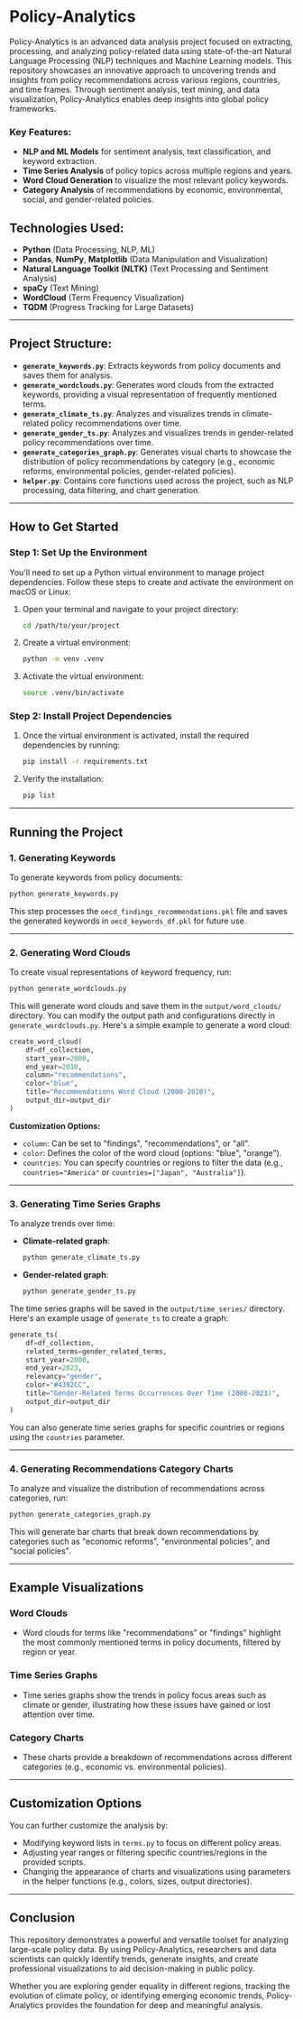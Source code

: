 # Policy-Analytics

Policy-Analytics is an advanced data analysis project focused on extracting, processing, and analyzing policy-related data using state-of-the-art Natural Language Processing (NLP) techniques and Machine Learning models. This repository showcases an innovative approach to uncovering trends and insights from policy recommendations across various regions, countries, and time frames. Through sentiment analysis, text mining, and data visualization, Policy-Analytics enables deep insights into global policy frameworks.

### Key Features:
- **NLP and ML Models** for sentiment analysis, text classification, and keyword extraction.
- **Time Series Analysis** of policy topics across multiple regions and years.
- **Word Cloud Generation** to visualize the most relevant policy keywords.
- **Category Analysis** of recommendations by economic, environmental, social, and gender-related policies.

## Technologies Used:
- **Python** (Data Processing, NLP, ML)
- **Pandas**, **NumPy**, **Matplotlib** (Data Manipulation and Visualization)
- **Natural Language Toolkit (NLTK)** (Text Processing and Sentiment Analysis)
- **spaCy** (Text Mining)
- **WordCloud** (Term Frequency Visualization)
- **TQDM** (Progress Tracking for Large Datasets)

---

## Project Structure:

- **`generate_keywords.py`**: Extracts keywords from policy documents and saves them for analysis.
- **`generate_wordclouds.py`**: Generates word clouds from the extracted keywords, providing a visual representation of frequently mentioned terms.
- **`generate_climate_ts.py`**: Analyzes and visualizes trends in climate-related policy recommendations over time.
- **`generate_gender_ts.py`**: Analyzes and visualizes trends in gender-related policy recommendations over time.
- **`generate_categories_graph.py`**: Generates visual charts to showcase the distribution of policy recommendations by category (e.g., economic reforms, environmental policies, gender-related policies).
- **`helper.py`**: Contains core functions used across the project, such as NLP processing, data filtering, and chart generation.

---

## How to Get Started

### Step 1: Set Up the Environment

You'll need to set up a Python virtual environment to manage project dependencies. Follow these steps to create and activate the environment on macOS or Linux:

1. Open your terminal and navigate to your project directory:
    ```bash
    cd /path/to/your/project
    ```
2. Create a virtual environment:
    ```bash
    python -m venv .venv
    ```
3. Activate the virtual environment:
    ```bash
    source .venv/bin/activate
    ```

### Step 2: Install Project Dependencies

1. Once the virtual environment is activated, install the required dependencies by running:
    ```bash
    pip install -r requirements.txt
    ```
2. Verify the installation:
    ```bash
    pip list
    ```

---

## Running the Project

### 1. **Generating Keywords**

To generate keywords from policy documents:
```bash
python generate_keywords.py
```
This step processes the `oecd_findings_recommendations.pkl` file and saves the generated keywords in `oecd_keywords_df.pkl` for future use.

---

### 2. **Generating Word Clouds**

To create visual representations of keyword frequency, run:
```bash
python generate_wordclouds.py
```
This will generate word clouds and save them in the `output/word_clouds/` directory. You can modify the output path and configurations directly in `generate_wordclouds.py`. Here's a simple example to generate a word cloud:

```python
create_word_cloud(
    df=df_collection,
    start_year=2000,
    end_year=2010,
    column="recommendations",
    color="blue",
    title="Recommendations Word Cloud (2000-2010)",
    output_dir=output_dir
)
```

**Customization Options:**
- `column`: Can be set to "findings", "recommendations", or "all".
- `color`: Defines the color of the word cloud (options: "blue", "orange").
- `countries`: You can specify countries or regions to filter the data (e.g., `countries="America"` or `countries=["Japan", "Australia"]`).

---

### 3. **Generating Time Series Graphs**

To analyze trends over time:
- **Climate-related graph**:
    ```bash
    python generate_climate_ts.py
    ```
- **Gender-related graph**:
    ```bash
    python generate_gender_ts.py
    ```

The time series graphs will be saved in the `output/time_series/` directory. Here's an example usage of `generate_ts` to create a graph:

```python
generate_ts(
    df=df_collection,
    related_terms=gender_related_terms,
    start_year=2000,
    end_year=2023,
    relevancy="gender",
    color="#4392CC",
    title="Gender-Related Terms Occurrences Over Time (2000-2023)",
    output_dir=output_dir
)
```

You can also generate time series graphs for specific countries or regions using the `countries` parameter.

---

### 4. **Generating Recommendations Category Charts**

To analyze and visualize the distribution of recommendations across categories, run:
```bash
python generate_categories_graph.py
```
This will generate bar charts that break down recommendations by categories such as "economic reforms", "environmental policies", and "social policies".

---

## Example Visualizations

### Word Clouds
- Word clouds for terms like "recommendations" or "findings" highlight the most commonly mentioned terms in policy documents, filtered by region or year.

### Time Series Graphs
- Time series graphs show the trends in policy focus areas such as climate or gender, illustrating how these issues have gained or lost attention over time.

### Category Charts
- These charts provide a breakdown of recommendations across different categories (e.g., economic vs. environmental policies).

---

## Customization Options

You can further customize the analysis by:
- Modifying keyword lists in `terms.py` to focus on different policy areas.
- Adjusting year ranges or filtering specific countries/regions in the provided scripts.
- Changing the appearance of charts and visualizations using parameters in the helper functions (e.g., colors, sizes, output directories).

---

## Conclusion

This repository demonstrates a powerful and versatile toolset for analyzing large-scale policy data. By using Policy-Analytics, researchers and data scientists can quickly identify trends, generate insights, and create professional visualizations to aid decision-making in public policy.

Whether you are exploring gender equality in different regions, tracking the evolution of climate policy, or identifying emerging economic trends, Policy-Analytics provides the foundation for deep and meaningful analysis.
